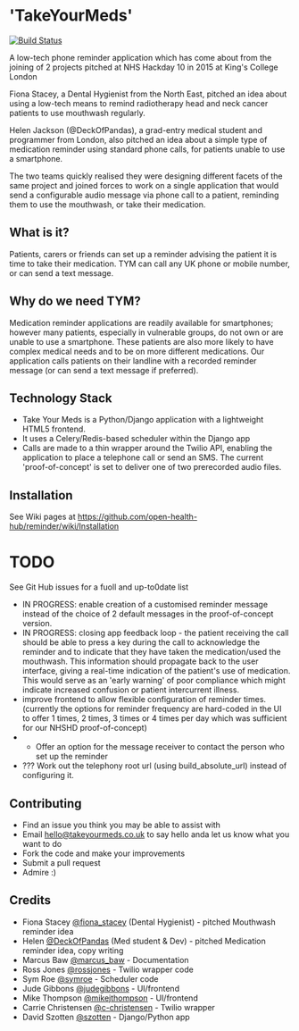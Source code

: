 # 'TakeYourMeds'

[![Build Status](https://api.travis-ci.org/takeyourmeds/takeyourmeds-web.svg?branch=master)](https://travis-ci.org/takeyourmeds/takeyourmeds-web)

A low-tech phone reminder application which has come about from the joining of 2 projects pitched at NHS Hackday 10 in 2015 at King's College London

Fiona Stacey, a Dental Hygienist from the North East, pitched an idea about using a low-tech means to remind radiotherapy head and neck cancer patients to use mouthwash regularly.

Helen Jackson (@DeckOfPandas), a grad-entry medical student and programmer from London, also pitched an idea about a simple type of medication reminder using standard phone calls, for patients unable to use a smartphone.

The two teams quickly realised they were designing different facets of the same project and joined forces to work on a single application that would send a configurable audio message via phone call to a patient, reminding them to use the mouthwash, or take their medication.

## What is it?
Patients, carers or friends can set up a reminder advising the patient it is time to take their medication. TYM can call any UK phone or mobile number, or can send a text message.

## Why do we need TYM?
Medication reminder applications are readily available for smartphones; however many patients, especially in vulnerable groups, do not own or are unable to use a smartphone. These patients are also more likely to have complex medical needs and to be on more different medications. Our application calls patients on their landline with a recorded reminder message (or can send a text message if preferred).

## Technology Stack
* Take Your Meds is a Python/Django application with a lightweight HTML5 frontend.
* It uses a Celery/Redis-based scheduler within the Django app
* Calls are made to a thin wrapper around the Twilio API, enabling the application to place a telephone call or send an SMS. The current 'proof-of-concept' is set to deliver one of two prerecorded audio files.

## Installation
See Wiki pages at https://github.com/open-health-hub/reminder/wiki/Installation

# TODO
See Git Hub issues for a fuoll and up-to0date list
* IN PROGRESS: enable creation of a customised reminder message instead of the choice of 2 default messages in the proof-of-concept version.
* IN PROGRESS: closing app feedback loop - the patient receiving the call should be able to press a key during the call to acknowledge the reminder and to indicate that they have taken the medication/used the mouthwash. This information should propagate back to the user interface, giving a real-time indication of the patient's use of medication. This would serve as an 'early warning' of poor compliance which might indicate increased confusion or patient intercurrent illness.
* improve frontend to allow flexible configuration of reminder times. (currently the options for reminder frequency are hard-coded in the UI to offer 1 times, 2 times, 3 times or 4 times per day which was sufficient for our NHSHD proof-of-concept)
* * Offer an option for the message receiver to contact the person who set up the reminder
* ??? Work out the telephony root url (using build_absolute_url) instead of configuring it.

## Contributing
* Find an issue you think you may be able to assist with
* Email hello@takeyourmeds.co.uk to say hello anda let us know what you want to do
* Fork the code and make your improvements
* Submit a pull request
* Admire :)

## Credits
* Fiona Stacey [@fiona_stacey](http://twitter.com/fiona_stacey) (Dental Hygienist) - pitched Mouthwash reminder idea
* Helen [@DeckOfPandas](http://twitter.com/DeckOfPandas) (Med student & Dev) - pitched Medication reminder idea, copy writing
* Marcus Baw [@marcus_baw](http://twitter.com/marcus_baw) - Documentation
* Ross Jones [@rossjones](http://twitter.com/rossjones) - Twilio wrapper code
* Sym Roe [@symroe](http://twitter.com/symroe) - Scheduler code
* Jude Gibbons [@judegibbons](http://twitter.com/judegibbons) - UI/frontend
* Mike Thompson [@mikejthompson](http://twitter.com/mikejthompson) - UI/frontend
* Carrie Christensen [@c-christensen](http://twitter.com/c-christensen) - Twilio wrapper
* David Szotten [@szotten](http://twitter.com/szotten) - Django/Python app
